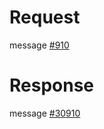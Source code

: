 # Request
message [#910](../../proto/README.md#action_910)

# Response
message [#30910](../../proto/README.md#action_30910)